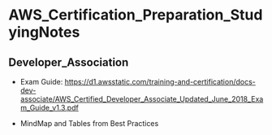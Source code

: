 # AWS_Certification_Preparation_StudyingNotes

## Developer_Association
* Exam Guide: https://d1.awsstatic.com/training-and-certification/docs-dev-associate/AWS_Certified_Developer_Associate_Updated_June_2018_Exam_Guide_v1.3.pdf

* MindMap and Tables from Best Practices

